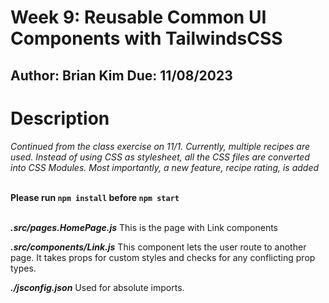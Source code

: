 # Week 9: Reusable Common UI Components with TailwindsCSS
**Author: Brian Kim**
**Due: 11/08/2023**
---
# Description
*Continued from the class exercise on 11/1. Currently, multiple recipes are used. Instead of using CSS as stylesheet, all the CSS files are converted into CSS Modules. Most importantly, a new feature, recipe rating, is added*

<br />**Please run `npm install` before `npm start`**<br /><br />

***.src/pages.HomePage.js***
This is the page with Link components

***.src/components/Link.js***
This component lets the user route to another page. It takes props for custom styles and checks for any conflicting prop types.

***./jsconfig.json***
Used for absolute imports.